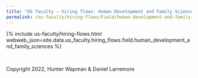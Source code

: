 ```yaml
---
title: "US faculty — hiring flows: Human Development and Family Sciences"
permalink: /us-faculty/hiring-flows/Field/human-development-and-family-sciences/
---
```


{% include us-faculty/hiring-flows.html webweb_json=site.data.us_faculty.hiring_flows.field.human_development_and_family_sciences %}

<br>

Copyright 2022, Hunter Wapman & Daniel Larremore